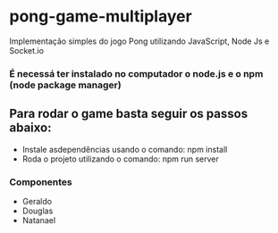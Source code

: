 # pong-game-multiplayer
Implementação simples do jogo Pong utilizando JavaScript, Node Js e Socket.io

### É necessá ter instalado no computador o node.js e o npm (node package manager)

## Para rodar o game basta seguir os passos abaixo:
- Instale asdependências usando o comando: npm install
- Roda o projeto utilizando o comando: npm run server

### Componentes
- Geraldo
- Douglas
- Natanael
